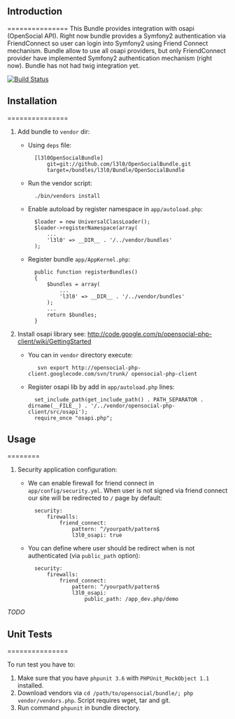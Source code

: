 ## Introduction
===============
This Bundle provides integration with osapi (OpenSocial API). Right now bundle provides a Symfony2 authentication via FriendConnect so user can login into Symfony2 using Friend Connect mechanism. Bundle allow to use all osapi providers, but only FriendConnect provider have implemented Symfony2 authentication mechanism (right now). Bundle has not had twig integration yet.

[![Build Status](https://secure.travis-ci.org/l3l0/OpenSocialBundle.png)](http://travis-ci.org/l3l0/OpenSocialBundle)

## Installation
===============

1. Add bundle to ``vendor`` dir:
    * Using ``deps`` file:

            [l3l0OpenSocialBundle]
                git=git://github.com/l3l0/OpenSocialBundle.git
                target=/bundles/l3l0/Bundle/OpenSocialBundle

    * Run the vendor script:

            ./bin/vendors install

    * Enable autoload by register namespace in ``app/autoload.php``:

            $loader = new UniversalClassLoader();
            $loader->registerNamespace(array(
                ...
                'l3l0' => __DIR__ . '/../vendor/bundles'
            );

    * Register bundle ``app/AppKernel.php``:

            public function registerBundles()
            {
                $bundles = array(
                    ...
                    'l3l0' => __DIR__ . '/../vendor/bundles'
                );
                ...
                return $bundles;
            }

2. Install osapi library see: http://code.google.com/p/opensocial-php-client/wiki/GettingStarted

    * You can in ``vendor`` directory execute:

             svn export http://opensocial-php-client.googlecode.com/svn/trunk/ opensocial-php-client

    * Register osapi lib by add in ``app/autoload.php`` lines:

            set_include_path(get_include_path() . PATH_SEPARATOR . dirname(__FILE__) . '/../vendor/opensocial-php-client/src/osapi');
            require_once "osapi.php";

## Usage
========

1. Security application configuration:

    * We can enable firewall for friend connect in ``app/config/security.yml``. When user is not signed via friend connect our site will be redirected to ``/`` page by default:

            security:
                firewalls:
                    friend_connect:
                        pattern: ^/yourpath/pattern$
                        l3l0_osapi: true

    * You can define where user should be redirect when is not authenticated (via ``public_path`` option):

            security:
                firewalls:
                    friend_connect:
                        pattern: ^/yourpath/pattern$
                        l3l0_osapi:
                            public_path: /app_dev.php/demo
*TODO*

## Unit Tests
===============

To run test you have to:

1. Make sure that you have ``phpunit 3.6`` with ``PHPUnit_MockObject 1.1`` installed.
2. Download vendors via ``cd /path/to/opensocial/bundle/; php vendor/vendors.php``. Script requires wget, tar and git.
3. Run command ``phpunit`` in bundle directory.
